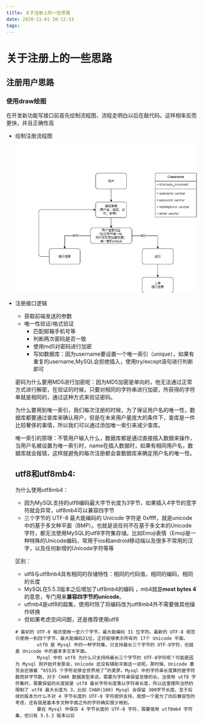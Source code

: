 ```yaml
---
title: 关于注册上的一些思路
date: 2020-11-01 20:12:53
tags:
---
```


# 关于注册上的一些思路

## 注册用户思路

### 使用draw绘图

在开发新功能写接口前首先绘制流程图，流程走明白以后在敲代码。这样相率反而更快，并且正确性高

- 绘制注册流程图

  ![register](关于注册上的一些思路/register.jpg)

- 注册接口逻辑

  - 获取前端发送的参数
  - 唯一性验证/格式验证
    - 匹配邮箱手机号等
    - 判断两次密码是否一致
    - 使用md5对密码进行加密
    - 写如数据库：因为username要设置一个唯一索引（unique），如果有重复的username,MySQL会拒绝插入，使用try/except语句进行判断即可

  

  ​		密码为什么要用MD5进行加密呢：因为MD5加密是单向的，他无法通过正常方式进行解密，在验证的时候，只要对相同的字符串进行加密，所获得的字符串就是相同的，通过这种方式来验证密码。

  ​		为什么要用到唯一索引，我们每次注册的时候，为了保证用户名的唯一性，数据库都要通过查库来确认用户，但是在未来用户量庞大的条件下，查库是一件比较奢侈的事情，所以我们可以通过添加唯一索引来减少查库。

  ​		唯一索引的原理：不管用户输入什么，数据库都是通过直接插入数据来操作，当用户名被设置为唯一索引时，name在插入数据时，如果有相同用户名，数据库就会报错，这样就避免的每次注册都会查数据库来确定用户名的唯一性。

  ## utf8和utf8mb4:

  为什么使用utf8mb4：

  - 因为MySQL支持的utf8编码最大字节长度为3字节，如果插入4字节的宽字符就会异常，utf8mb4可以兼容四字节
  - 三个字节的 UTF-8 最大能编码的 Unicode 字符是 0xffff，就是unicode中的基于多文种平面（BMP）。也就是说任何不在基于多文本的Unicode字符，都无法使用MySQL的utf8字符集存储。比如Emoji表情（Emoji是一种特殊的Unicode编码，常用于ios和android移动端以及很多不常用的汉字，以及任何新增的Unicode字符等等

  区别：

  - utf8与utf8mb4具有相同的存储特性：相同的代码值，相同的编码，相同的长度
  - MySQL在5.5.3版本之后增加了utf8mb4的编码 ，mb4就是**most bytes 4**的意思，专门用来**兼容四字节的unicode**。
  - utfmb4是utf8的超集，使用时除了将编码改为utf8mb4外不需要做其他操作转换
  - 但如果考虑空间问题，还是推荐使用utf8

  ```
  # 最初的 UTF-8 格式使用一至六个字节，最大能编码 31 位字符。最新的 UTF-8 规范只使用一到四个字节，最大能编码21位，正好能够表示所有的 17个 Unicode 平面。
          utf8 是 Mysql 中的一种字符集，只支持最长三个字节的 UTF-8字符，也就是 Unicode 中的基本多文本平面。
          Mysql 中的 utf8 为什么只支持持最长三个字节的 UTF-8字符呢？可能是因为 Mysql 刚开始开发那会，Unicode 还没有辅助平面这一说呢。那时候，Unicode 委员会还做着 “65535 个字符足够全世界用了”的美梦。Mysql 中的字符串长度算的是字符数而非字节数，对于 CHAR 数据类型来说，需要为字符串保留足够的长。当使用 utf8 字符集时，需要保留的长度就是 utf8 最长字符长度乘以字符串长度，所以这里理所当然的限制了 utf8 最大长度为 3，比如 CHAR(100) Mysql 会保留 300字节长度。至于后续的版本为什么不对 4 字节长度的 UTF-8 字符提供支持，我想一个是为了向后兼容性的考虑，还有就是基本多文种平面之外的字符确实很少用到。
          要在 Mysql 中保存 4 字节长度的 UTF-8 字符，需要使用 utf8mb4 字符集，但只有 5.5.3 版本以后
  ```

